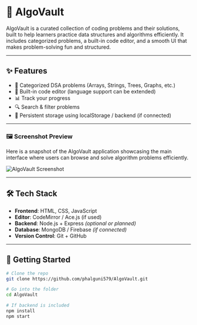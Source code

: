 # 🚀 AlgoVault

AlgoVault is a curated collection of coding problems and their solutions, built to help learners practice data structures and algorithms efficiently. It includes categorized problems, a built-in code editor, and a smooth UI that makes problem-solving fun and structured.

---

## ✨ Features

- 📂 Categorized DSA problems (Arrays, Strings, Trees, Graphs, etc.)
- 📝 Built-in code editor (language support can be extended)
- 📊 Track your progress
- 🔍 Search & filter problems
- 💾 Persistent storage using localStorage / backend (if connected)

---

### 🖼️ Screenshot Preview

Here is a snapshot of the AlgoVault application showcasing the main interface where users can browse and solve algorithm problems efficiently.

![AlgoVault Screenshot](./screenshots/AlgoVault.png)

---

## 🛠️ Tech Stack

- **Frontend**: HTML, CSS, JavaScript
- **Editor**: CodeMirror / Ace.js (if used)
- **Backend**: Node.js + Express *(optional or planned)*
- **Database**: MongoDB / Firebase *(if connected)*
- **Version Control**: Git + GitHub

---

## 🚀 Getting Started

```bash
# Clone the repo
git clone https://github.com/phalguni579/AlgoVault.git

# Go into the folder
cd AlgoVault

# If backend is included
npm install
npm start
